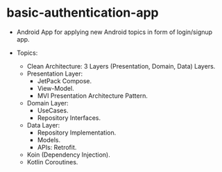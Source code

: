 # basic-authentication-app

- Android App for applying new Android topics in form of login/signup app.

- Topics:
  * Clean Architecture: 3 Layers (Presentation, Domain, Data) Layers.
  * Presentation Layer:
    * JetPack Compose.
    * View-Model.
    * MVI Presentation Architecture Pattern.
  * Domain Layer:
    * UseCases.
    * Repository Interfaces.
  * Data Layer:
    * Repository Implementation.
    * Models.
    * APIs: Retrofit.
  * Koin (Dependency Injection).
  * Kotlin Coroutines.
